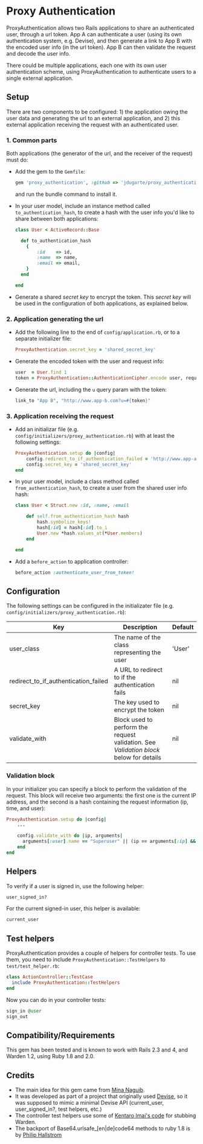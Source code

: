 # Proxy Authentication

ProxyAuthentication allows two Rails applications to share an authenticated user, through a url token. App A can authenticate a user (using its own authentication system, e.g. Devise), and then generate a link to App B with the encoded user info (in the url token). App B can then validate the request and decode the user info.

There could be multiple applications, each one with its own user authentication scheme, using ProxyAuthentication to authenticate users to a single external application.

## Setup

There are two components to be configured: 1) the application owing the user data and generating the url to an external application, and 2) this external application receiving the request with an authenticated user.

### 1. Common parts

Both applications (the generator of the url, and the receiver of the request) must do:

* Add the gem to the `Gemfile`:

    ```ruby
    gem 'proxy_authentication', :github => 'jdugarte/proxy_authentication'
    ```
    and run the bundle command to install it.

* In your user model, include an instance method called `to_authentication_hash`, to create a hash with the user info you'd like to share between both applications:

    ```ruby
    class User < ActiveRecord::Base

      def to_authentication_hash
        {
            :id    => id,
            :name  => name,
            :email => email,
        }
      end

    end
    ```

* Generate a shared _secret key_ to encrypt the token. This _secret key_ will be used in the configuration of both applications, as explained below.

### 2. Application generating the url

* Add the following line to the end of `config/application.rb`, or to a separate initializer file:

    ```ruby
    ProxyAuthentication.secret_key = 'shared_secret_key'
    ```

* Generate the encoded token with the user and request info:

    ```ruby
    user  = User.find 1
    token = ProxyAuthentication::AuthenticationCipher.encode user, request
    ```

* Generate the url, including the `u` query param with the token:

    ```ruby
    link_to "App B", "http://www.app-b.com?u=#{token}"
    ```

### 3. Application receiving the request

* Add an initializar file (e.g. `config/initializers/proxy_authentication.rb`) with at least the following settings:

    ```ruby
    ProxyAuthentication.setup do |config|
        config.redirect_to_if_authentication_failed = 'http://www.app-a.com/sign_in'
        config.secret_key = 'shared_secret_key'
    end
    ```

* In your user model, include a class method called `from_authentication_hash`, to create a user from the shared user info hash:

    ```ruby
    class User < Struct.new :id, :name, :email

        def self.from_authentication_hash hash
            hash.symbolize_keys!
            hash[:id] = hash[:id].to_i
            User.new *hash.values_at(*User.members)
        end

    end
    ```

* Add a `before_action` to application controller:

    ```ruby
    before_action :authenticate_user_from_token!
    ```

## Configuration

The following settings can be configured in the initializater file (e.g. `config/initializers/proxy_authentication.rb`):

| Key | Description | Default |
| --- |-------------| --------|
| user_class                           | The name of the class representing the user      | 'User' |
| redirect_to_if_authentication_failed | A URL to redirect to if the authentication fails | nil    |
| secret_key                           | The key used to encrypt the token                | nil    |
| validate_with                        | Block used to perform the request validation. See _Validation block_ below for details | nil |

### Validation block

In your initializer you can specify a block to perform the validation of the request. This block will receive two arguments: the first one is the current IP address, and the second is a hash containing the request information (ip, time, and user):

```ruby
ProxyAuthentication.setup do |config|
    ...

    config.validate_with do |ip, arguments|
      arguments[:user].name == "Superuser" || (ip == arguments[:ip] && arguments[:time] > 15.minutes.ago)
    end
end
```

## Helpers

To verify if a user is signed in, use the following helper:

```ruby
user_signed_in?
```

For the current signed-in user, this helper is available:

```ruby
current_user
```

## Test helpers

ProxyAuthentication provides a couple of helpers for controller tests. To use them, you need to include `ProxyAuthentication::TestHelpers` to `test/test_helper.rb`:

```ruby
class ActionController::TestCase
  include ProxyAuthentication::TestHelpers
end
```

Now you can do in your controller tests:

```ruby
sign_in @user
sign_out
```

## Compatibility/Requirements

This gem has been tested and is known to work with Rails 2.3 and 4, and Warden 1.2, using Ruby 1.8 and 2.0.

## Credits

* The main idea for this gem came from [Mina Naguib](https://github.com/minaguib).
* It was developed as part of a project that originally used [Devise](https://github.com/plataformatec/devise), so it was supposed to mimic a minimal Devise API (current_user, user_signed_in?, test helpers, etc.)
* The controller test helpers use some of [Kentaro Imai's code](http://kentaroimai.com/articles/1-controller-test-helpers-for-warden) for stubbing Warden.
* The backport of Base64.urlsafe_[en|de]code64 methods to ruby 1.8 is by [Philip Hallstrom](https://gist.github.com/phallstrom/1397972)
